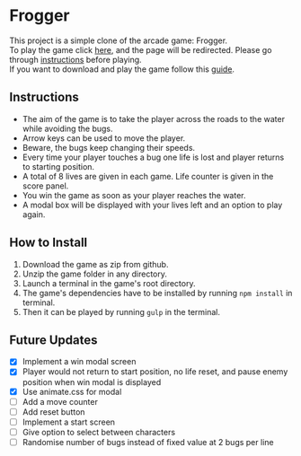 # Frogger

This project is a simple clone of the arcade game: Frogger.\
To play the game click [here](https://suneet-m.github.io/Arcade-Game/), and the page will be redirected.
Please go through [instructions](#instructions) before playing.\
If you want to download and play the game follow this [guide](#how-to-install).

## Instructions
- The aim of the game is to take the player across the roads to the water while avoiding the bugs.
- Arrow keys can be used to move the player.
- Beware, the bugs keep changing their speeds.
- Every time your player touches a bug one life is lost and player returns to starting position.
- A total of 8 lives are given in each game. Life counter is given in the score panel.
- You win the game as soon as your player reaches the water.
- A modal box will be displayed with your lives left and an option to play again.

## How to Install
1. Download the game as zip from github.
2. Unzip the game folder in any directory.
3. Launch a terminal in the game's root directory.
4. The game's dependencies have to be installed by running `npm install` in terminal.
5. Then it can be played by running `gulp` in the terminal.

## Future Updates
- [x] Implement a win modal screen
- [x] Player would not return to start position, no life reset, and pause enemy position when win modal is displayed
- [x] Use animate.css for modal
- [ ] Add a move counter
- [ ] Add reset button
- [ ] Implement a start screen
- [ ] Give option to select between characters
- [ ] Randomise number of bugs instead of fixed value at 2 bugs per line